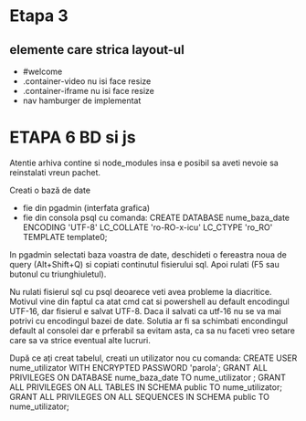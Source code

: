 # Etapa 3
## elemente care strica layout-ul
- #welcome
- .container-video nu isi face resize
- .container-iframe nu isi face resize
- nav hamburger de implementat

# ETAPA 6 BD si js

Atentie arhiva contine si node_modules insa e posibil sa aveti nevoie sa reinstalati vreun pachet.

Creati o bază de date 
- fie din pgadmin (interfata grafica) 
- fie din consola psql cu comanda:
CREATE DATABASE nume_baza_date ENCODING 'UTF-8' LC_COLLATE 'ro-RO-x-icu' LC_CTYPE 'ro_RO' TEMPLATE template0;


In pgadmin selectati baza voastra de date, deschideti o fereastra noua de query (Alt+Shift+Q) 
si copiati continutul fisierului sql. Apoi rulati (F5 sau butonul cu triunghiuletul).

Nu rulati fisierul sql cu psql deoarece veti avea probleme la diacritice. Motivul vine din faptul
 ca atat cmd cat si powershell au default encodingul UTF-16, dar fisierul e salvat UTF-8. 
 Daca il salvati ca utf-16 nu se va mai potrivi cu encodingul bazei de date. Solutia ar fi sa schimbati 
 encondingul default al consolei dar e prferabil sa evitam asta, ca sa nu faceti vreo setare care sa va strice eventual alte lucruri.

 
După ce ați creat tabelul, creati un utilizator nou cu comanda:
CREATE USER nume_utilizator WITH ENCRYPTED PASSWORD 'parola';
GRANT ALL PRIVILEGES ON DATABASE nume_baza_date TO nume_utilizator ;
GRANT ALL PRIVILEGES ON ALL TABLES IN SCHEMA public TO nume_utilizator;
GRANT ALL PRIVILEGES ON ALL SEQUENCES IN SCHEMA public TO nume_utilizator;